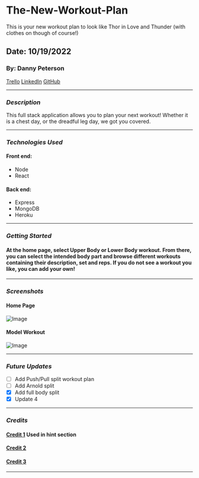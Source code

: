 # The-New-Workout-Plan

This is your new workout plan to look like Thor in Love and Thunder (with clothes on though of course!)

## Date: 10/19/2022

### By: Danny Peterson

[Trello](https://trello.com/invite/b/baXH4kKC/ATTI3cf15580d0228577519cbe92949ec7a81F66135C/workout-plan) [LinkedIn](https://www.linkedin.com/in/danny-peterson-96678523b/) [GitHub](https://github.com/dannypeterson/Kanye-West-Workout-Plan)

---

### **_Description_**

This full stack application allows you to plan your next workout! Whether it is a chest day, or the dreadful leg day, we got you covered.

---

### **_Technologies Used_**

#### Front end:

- Node
- React

#### Back end:

- Express
- MongoDB
- Heroku

---

### **_Getting Started_**

#### At the home page, select Upper Body or Lower Body workout. From there, you can select the intended body part and browse different workouts containing their description, set and reps. If you do not see a workout you like, you can add your own!

---

### **_Screenshots_**

#### Home Page

![Image](https://i.ytimg.com/vi/Ua61XY84gGg/maxresdefault.jpg)

#### Model Workout

![Image](https://upload.wikimedia.org/wikipedia/en/thumb/3/31/The_New_Workout_Plan.jpg/220px-The_New_Workout_Plan.jpg)

---

### **_Future Updates_**

- [ ] Add Push/Pull split workout plan
- [ ] Add Arnold split
- [x] Add full body split
- [x] Update 4

---

### **_Credits_**

#### [Credit 1](https://blackjackdoc.com/blackjack-cheatsheet.htm) Used in hint section

#### [Credit 2](https://www.w3schools.com/jsref/prop_img_src.asp)

#### [Credit 3](<https://developer.mozilla.org/en-US/docs/Web/API/setInterval#:~:text=The%20setInterval()%20method%2C%20offered,later%20by%20calling%20clearInterval()%20.>)

---
